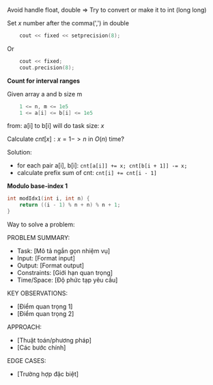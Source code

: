 Avoid handle float, double
=> Try to convert or make it to int (long long)

Set $x$ number after the comma(',') in double
```C++
    cout << fixed << setprecision(8);
```
Or
```C++
    cout << fixed;
    cout.precision(8);
```

**Count for interval ranges**

Given array a and b size m
```C++
    1 <= n, m <= 1e5 
    1 <= a[i] <= b[i] <= 1e5 
```
from: a[i] to b[i] will do task size: $x$

Calculate $cnt[x]: x = 1 -> n$ in $O(n)$ time?

Solution:
- for each pair a[i], b[i]: ```cnt[a[i]] += x; cnt[b[i + 1]] -= x;```
- calculate prefix sum of cnt: ```cnt[i] += cnt[i - 1]```

**Modulo base-index 1**
```C++
int modIdx1(int i, int n) {
    return ((i - 1) % n + n) % n + 1;
}
```
Way to solve a problem:

PROBLEM SUMMARY:
- Task: [Mô tả ngắn gọn nhiệm vụ]
- Input: [Format input]
- Output: [Format output] 
- Constraints: [Giới hạn quan trọng]
- Time/Space: [Độ phức tạp yêu cầu]

KEY OBSERVATIONS:
- [Điểm quan trọng 1]
- [Điểm quan trọng 2]

APPROACH:
- [Thuật toán/phương pháp]
- [Các bước chính]

EDGE CASES:
- [Trường hợp đặc biệt]


